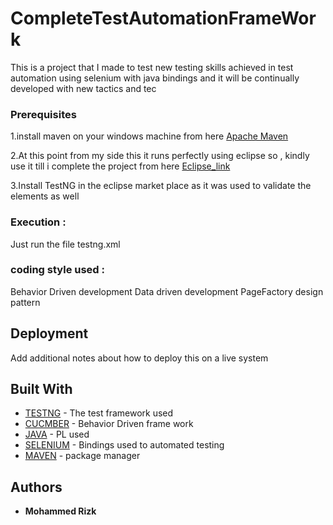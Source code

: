 # CompleteTestAutomationFrameWork

This is a project that I made to test new testing skills achieved in test automation using selenium with java bindings and it will be continually developed with new tactics and tec


### Prerequisites

1.install maven  on your windows machine from here [Apache Maven](https://docs.wso2.com/display/IS323/Installing+Apache+Maven+on+Windows)

2.At this point from my side this it runs perfectly using eclipse so , kindly use it till i complete the project from here [Eclipse_link](https://www.eclipse.org/downloads/?FEATURED_STORY)

3.Install TestNG in the eclipse market place as it was used to validate the elements as well



### Execution :

Just run the file testng.xml


###  coding style used :
Behavior Driven development
Data driven development
PageFactory design pattern



## Deployment

Add additional notes about how to deploy this on a live system

## Built With

* [TESTNG](https://testng.org/doc/) - The test framework used
* [CUCMBER](https://cucumber.io/) - Behavior Driven frame work
* [JAVA](https://www.oracle.com/technetwork/java/javase/downloads/jdk12-downloads-5295953.html) - PL used
* [SELENIUM](https://www.seleniumhq.org/) - Bindings used to automated testing
* [MAVEN](https://docs.wso2.com/display/IS323/Installing+Apache+Maven+on+Windows) - package manager


## Authors

* **Mohammed Rizk**


